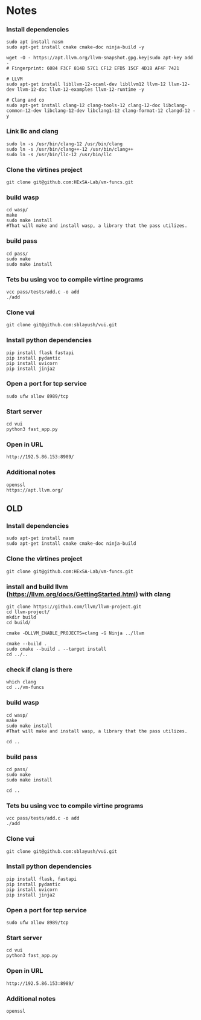 # Notes


### Install dependencies
```
sudo apt install nasm
sudo apt-get install cmake cmake-doc ninja-build -y

wget -O - https://apt.llvm.org/llvm-snapshot.gpg.key|sudo apt-key add -
# Fingerprint: 6084 F3CF 814B 57C1 CF12 EFD5 15CF 4D18 AF4F 7421

# LLVM
sudo apt-get install libllvm-12-ocaml-dev libllvm12 llvm-12 llvm-12-dev llvm-12-doc llvm-12-examples llvm-12-runtime -y

# Clang and co
sudo apt-get install clang-12 clang-tools-12 clang-12-doc libclang-common-12-dev libclang-12-dev libclang1-12 clang-format-12 clangd-12 -y
```

### Link llc and clang
```
sudo ln -s /usr/bin/clang-12 /usr/bin/clang
sudo ln -s /usr/bin/clang++-12 /usr/bin/clang++
sudo ln -s /usr/bin/llc-12 /usr/bin/llc
```

### Clone the virtines project
```
git clone git@github.com:HExSA-Lab/vm-funcs.git
```
 

### build wasp
```
cd wasp/
make
sudo make install
#That will make and install wasp, a library that the pass utilizes.
```

### build pass
```
cd pass/
sudo make
sudo make install
```

### Tets bu using vcc to compile virtine programs
```
vcc pass/tests/add.c -o add
./add
```

### Clone vui
```
git clone git@github.com:sblayush/vui.git
```

### Install python dependencies
```
pip install flask fastapi
pip install pydantic
pip install uvicorn
pip install jinja2
```

### Open a port for tcp service
```
sudo ufw allow 8989/tcp
```

### Start server
```
cd vui
python3 fast_app.py
```

### Open in URL
```
http://192.5.86.153:8989/
```

### Additional notes
```
openssl
https://apt.llvm.org/
```




## OLD
### Install dependencies
```
sudo apt-get install nasm
sudo apt-get install cmake cmake-doc ninja-build
```

### Clone the virtines project
```
git clone git@github.com:HExSA-Lab/vm-funcs.git
```
 
### install and build llvm (https://llvm.org/docs/GettingStarted.html) with clang
```
git clone https://github.com/llvm/llvm-project.git
cd llvm-project/
mkdir build
cd build/

cmake -DLLVM_ENABLE_PROJECTS=clang -G Ninja ../llvm

cmake --build .
sudo cmake --build . --target install
cd ../..
```

### check if clang is there
```
which clang
cd ../vm-funcs
```

### build wasp
```
cd wasp/
make
sudo make install
#That will make and install wasp, a library that the pass utilizes.

cd ..
```

### build pass
```
cd pass/
sudo make
sudo make install

cd ..
```

### Tets bu using vcc to compile virtine programs
```
vcc pass/tests/add.c -o add
./add
```

### Clone vui
```
git clone git@github.com:sblayush/vui.git
```

### Install python dependencies
```
pip install flask, fastapi
pip install pydantic
pip install uvicorn
pip install jinja2
```

### Open a port for tcp service
```
sudo ufw allow 8989/tcp
```

### Start server
```
cd vui
python3 fast_app.py
```

### Open in URL
```
http://192.5.86.153:8989/
```

### Additional notes
```
openssl
```
